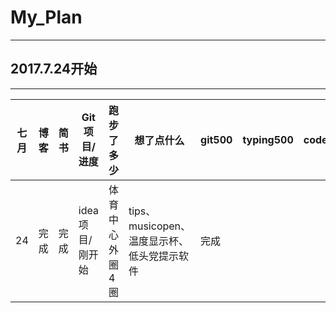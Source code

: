 # My_Plan

---

## 2017.7.24开始

---

|七月|博客|简书|Git项目/进度|跑步了多少|想了点什么|git500|typing500|code500|
|-|-|-|-|-|-|-|-|-|
|24|完成|完成|idea项目/刚开始|体育中心外圈4圈|tips、musicopen、温度显示杯、低头党提示软件|完成||| 

